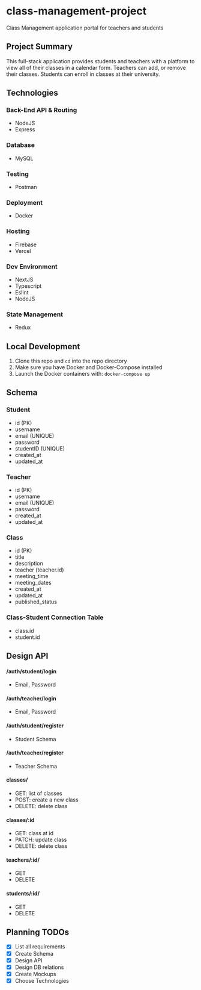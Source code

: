 # class-management-project
Class Management application portal for teachers and students

## Project Summary
This full-stack application provides students and teachers with a platform 
to view all of their classes in a calendar form. Teachers can add, or 
remove their classes. Students can enroll in classes at their university.

## Technologies

### Back-End API & Routing
- NodeJS
- Express

### Database
- MySQL

### Testing
- Postman

### Deployment
- Docker

### Hosting
- Firebase
- Vercel

### Dev Environment
- NextJS
- Typescript
- Eslint
- NodeJS

### State Management
- Redux

## Local Development
1. Clone this repo and `cd` into the repo directory
2. Make sure you have Docker and Docker-Compose installed
4. Launch the Docker containers with: `docker-compose up`

## Schema

### Student
- id (PK)
- username
- email (UNIQUE)
- password
- studentID (UNIQUE)
- created_at
- updated_at

### Teacher
- id (PK)
- username
- email (UNIQUE)
- password
- created_at
- updated_at

### Class
- id (PK)
- title
- description
- teacher (teacher.id)
- meeting_time
- meeting_dates
- created_at
- updated_at
- published_status

### Class-Student Connection Table
- class.id
- student.id

## Design API

#### /auth/student/login
- Email, Password

#### /auth/teacher/login
- Email, Password

#### /auth/student/register
- Student Schema

#### /auth/teacher/register
- Teacher Schema

#### classes/
- GET: list of classes
- POST: create a new class
- DELETE: delete class

#### classes/:id
- GET: class at id
- PATCH: update class
- DELETE: delete class

#### teachers/:id/
- GET
- DELETE

#### students/:id/
- GET
- DELETE

## Planning TODOs
- [x] List all requirements
- [x] Create Schema
- [x] Design API
- [x] Design DB relations
- [x] Create Mockups
- [x] Choose Technologies
